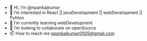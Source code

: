 - 👋 Hi, I’m @npankajkumar
- 👀 I’m interested in React || javaDevelopment || webDevelopment || Pyhton
- 🌱 I’m currently learning webDevelopment
- 💞️ I’m looking to collaborate on openSource
- 📫 How to reach me npankajkumar0505@gmail.com

<!---
npankajkumar/npankajkumar is a ✨ special ✨ repository because its `README.md` (this file) appears on your GitHub profile.
You can click the Preview link to take a look at your changes.
--->
